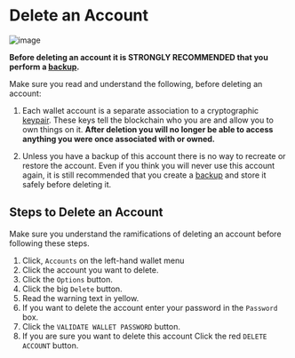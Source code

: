 
# Delete an Account


![image](/img/wallet/gif/1.0.0_account_delete.gif)

**Before deleting an account it is STRONGLY RECOMMENDED that you perform a <u>[backup](/docs/wallet/backup_overview)</u>.**

Make sure you read and understand the following, before deleting an account:

1. Each wallet account is a separate association to a cryptographic <u>[keypair](/docs/wallet/accounts_linked_overview)</u>. These keys tell the blockchain who you are and allow you to own things on it.  **After deletion you will no longer be able to access anything you were once associated with or owned.**

2. Unless you have a backup of this account there is no way to recreate or restore the account.  Even if you think you will never use this account again, it is still recommended that you create a <u>[backup](/docs/wallet/backup_overview)</u> and store it safely before deleting it.

## Steps to Delete an Account
Make sure you understand the ramifications of deleting an account before following these steps.

1. Click, `Accounts` on the left-hand wallet menu
2. Click the account you want to delete.
3. Click the `Options` button.
4. Click the big `Delete` button.
5. Read the warning text in yellow.
6. If you want to delete the account enter your password in the `Password` box.
7. Click the `VALIDATE WALLET PASSWORD` button.
8. If you are sure you want to delete this account Click the red `DELETE ACCOUNT` button.